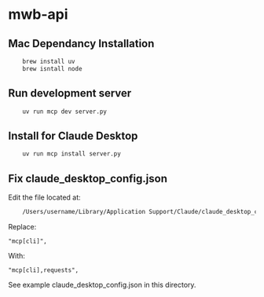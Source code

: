 # mwb-api

## Mac Dependancy Installation

```bash
    brew install uv
    brew isntall node
```

## Run development server

```bash
    uv run mcp dev server.py
```

## Install for Claude Desktop

```bash
    uv run mcp install server.py
```

## Fix claude_desktop_config.json

Edit the file located at:

```bash
    /Users/username/Library/Application Support/Claude/claude_desktop_config.json
```

Replace:

`"mcp[cli]",`

With:

`"mcp[cli],requests",`

See example claude_desktop_config.json in this directory.